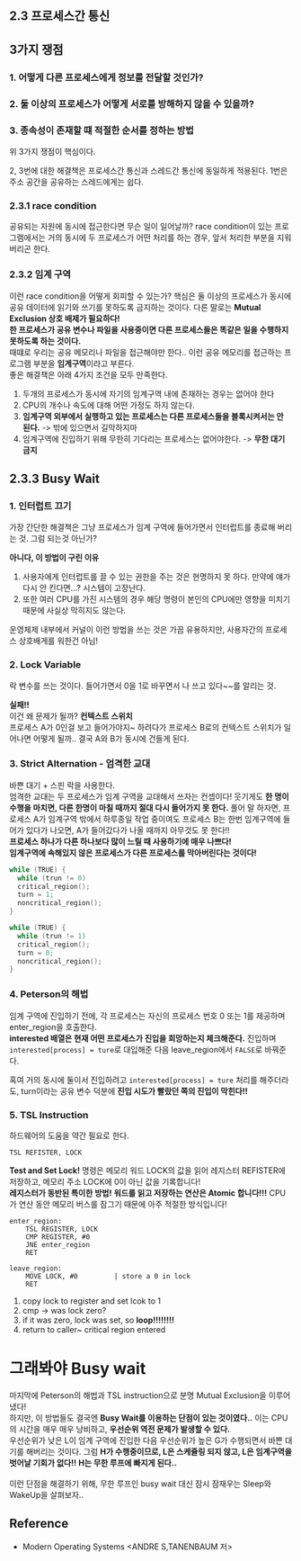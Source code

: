 ## 2.3 프로세스간 통신

## 3가지 쟁점
### 1. 어떻게 다른 프로세스에게 정보를 전달할 것인가?
### 2. 둘 이상의 프로세스가 어떻게 서로를 방해하지 않을 수 있을까? 
### 3. 종속성이 존재할 떄 적절한 순서를 정하는 방법

위 3가지 쟁점이 핵심이다. <br>

2, 3번에 대한 해결책은 프로세스간 통신과 스레드간 통신에 동일하게 적용된다. 1번은 주소 공간을 공유하는 스레드에게는 쉽다.


### 2.3.1 race condition
공유되는 자원에 동시에 접근한다면 무슨 일이 일어날까? race condition이 있는 프로그램에서는 거의 동시에 두 프로세스가 어떤 처리를 하는 경우, 앞서 처리한 부분을 지워버리곤 한다.

### 2.3.2 임계 구역
이런 race condition을 어떻게 회피할 수 있는가? 핵심은 둘 이상의 프로세스가 동시에 공유 데이터에 읽기와 쓰기를 못하도록 금지하는 것이다. 다른 말로는 **Mutual Exclusion 상호 배제가 필요하다!** <br> **한 프로세스가 공유 변수나 파일을 사용중이면 다른 프로세스들은 똑같은 일을 수행하지 못하도록 하는 것이다.** <br> 때떄로 우리는 공유 메모리나 파일을 접근해야만 한다.. 이런 공유 메모리를 접근하는 프로그램 부분을 **임계구역**이라고 부른다. <br> 좋은 해결책은 아래 4가지 조건을 모두 만족한다. 

1. 두개의 프로세스가 동시에 자기의 임계구역 내에 존재하는 경우는 없어야 한다
2. CPU의 개수나 속도에 대해 어떤 가정도 하지 않는다.
3. **임계구역 외부에서 실행하고 있는 프로세스는 다른 프로세스들을 블록시켜서는 안 된다.** -> 밖에 있으면서 길막하지마
4. 임계구역에 진입하기 위해 무한히 기다리는 프로세스는 없어야한다. -> **무한 대기 금지**

## 2.3.3 Busy Wait
### 1. 인터럽트 끄기
가장 간단한 해결책은 그냥 프로세스가 임계 구역에 들어가면서 인터럽트를 종료해 버리는 것. 그럼 되는것 아닌가? <br>

**아니다, 이 방법이 구린 이유**
1. 사용자에게 인터럽트를 끌 수 있는 권한을 주는 것은 현명하지 못 하다. 만약에 얘가 다시 안 킨다면...? 시스템이 고장난다.  
2. 또한 여러 CPU를 가진 시스템의 경우 해당 명령이 본인의 CPU에만 영향을 미치기 때문에 사실상 막히지도 않는다. 


운영체제 내부에서 커널이 이런 방법을 쓰는 것은 가끔 유용하지만, 사용자간의 프로세스 상호배게를 워한건 아님!

### 2. Lock Variable
락 변수를 쓰는 것이다. 들어가면서 0을 1로 바꾸면서 나 쓰고 있다~~를 알리는 것. 
<br>

**실패!!** <br>
이건 왜 문제가 될까? **컨텍스트 스위치** <br> 프로세스 A가 0인걸 보고 들어가야지~ 하려다가 프로세스 B로의 컨텍스트 스위치가 일어나면 어떻게 될까.. 결국 A와 B가 동시에 건들게 된다.


### 3. Strict Alternation - 엄격한 교대
바쁜 대기 + 스핀 락을 사용한다. <br>
엄격한 교대는 두 프로세스가 임계 구역을 교대해서 쓰자는 컨셉이다! 웃기게도 **한 명이 수행을 마치면, 다른 한명이 마칠 때까지 절대 다시 들어가지 못 한다.** 풀어 말 하자면, 프로세스 A가 임계구역 밖에서 하루종일 작업 중이여도 프로세스 B는 한번 임계구역에 들어가 있다가 나오면, A가 들어갔다가 나올 때까지 아무것도 못 한다!! <br> 
**프로세스 하나가 다른 하나보다 많이 느릴 때 사용하기에 매우 나쁘다!**  <Br>  **임계구역에 속해있지 않은 프로세스가 다른 프로세스를 막아버린다는 것이다!**

```c
while (TRUE) {
  while (trun != 0) 
  critical_region();
  turn = 1;
  noncritical_region();
}

while (TRUE) {
  while (trun != 1) 
  critical_region();
  turn = 0;
  noncritical_region();
}
```

### 4. Peterson의 해법

임계 구역에 진입하기 전에, 각 프로세스는 자신의 프로세스 번호 0 또는 1를 제공하며 enter_region을 호출한다. <br>  **interested 배열은 현재 어떤 프로세스가 진입을 희망하는지 체크해준다.** 진입하며 `interested[process] = ture`로 대입해준 다음 leave_region에서 `FALSE`로 바꿔준다. <br>

혹여 거의 동시에 둘이서 진입하려고 `interested[process] = ture` 처리를 해주더라도, turn이라는 공유 변수 덕분에 **진입 시도가 빨랐던 쪽의 진입이 막힌다!!**

### 5. TSL Instruction
하드웨어의 도움을 약간 필요로 한다.
```
TSL REFISTER, LOCK
```
**Test and Set Lock!** 명령은 메모리 워드 LOCK의 값을 읽어 레지스터 REFISTER에 저장하고, 메모리 주소 LOCK에 0이 아닌 값을 기록합니다! <br> **레지스터가 동반된 특이한 방법!** **워드를 읽고 저장하는 연산은 Atomic 합니다!!!** CPU가  연산 동안 메모리 버스를 잠그기 때문에 아주 적절한 방식입니다!

```
enter_region:
    TSL REGISTER, LOCK
    CMP REGISTER, #0
    JNE enter_region
    RET

leave_region:
    MOVE LOCK, #0         | store a 0 in lock
    RET
```

1. copy lock to register and set lcok to 1
2. cmp -> was lock zero?
3. if it was zero, lock was set, so **loop!!!!!!!!**
4. return to caller~ critical region entered


# 그래봐야 Busy wait
마지막에 Peterson의 해법과 TSL instruction으로 분명 Mutual Exclusion을 이루어 냈다! <br> 하지만, 이 방법들도 결국엔 **Busy Wait를 이용하는 단점이 있는 것이였다..** 이는 CPU의 시간을 매우 매우 낭비하고, **우선순위 역전 문제가 발생할 수 있다.** <br> 우선순위가 낮은 L이 임계 구역에 진입한 다음 우선순위가 높은 G가 수행되면서 바쁜 대기를 해버리는 것이다. 그럼 **H가 수행중이므로, L은 스케쥴링 되지 않고, L은 임계구역을 벗어날 기회가 없다!!** **H는 무한 루프에 빠지게 된다..** <br> <br> 이런 단점을 해결하기 위해, 무한 루프인 busy wait 대신 잠시 잠재우는 Sleep와 WakeUp을 살펴보자..
  
 
## Reference
- Modern Operating Systems \<ANDRE S,TANENBAUM 저>
